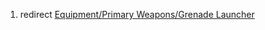 1.  redirect [Equipment/Primary Weapons/Grenade
    Launcher](Equipment/Primary_Weapons/Grenade_Launcher "wikilink")